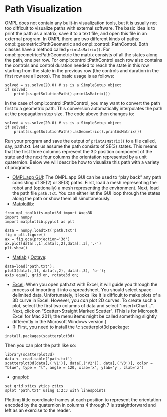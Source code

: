 # Path Visualization

OMPL does not contain any built-in visualization tools, but it is usually not too difficult to visualize paths with external software. The basic idea is to print the path as a matrix, save it to a text file, and open this file in an external program. In OMPL there are two different kinds of paths: ompl::geometric::PathGeometric and ompl::control::PathControl. Both classes have a method called `printAsMatrix()`. For ompl::geometric::PathGeometric the matrix consists of all the states along the path, one per row. For ompl::control::PathControl each row also contains the controls and control duration needed to reach the state in this row starting from the state in the previous row (the controls and duration in the first row are all zeros). The basic usage is as follows:
~~~{.py}
solved = ss.solve(20.0) # ss is a SimpleSetup object
if solved:
    print(ss.getSolutionPath().printAsMatrix())
~~~
In the case of ompl::control::PathControl, you may want to convert the path first to a geometric path. This conversion automatically interpolates the path at the propagation step size. The code above then changes to:
~~~{.py}
solved = ss.solve(20.0) # ss is a SimpleSetup object
if solved:
    print(ss.getSolutionPath().asGeometric().printAsMatrix())
~~~
Run your program and save the output of `printAsMatrix()` to a file called, say, path.txt. Let us assume the path consists of SE(3) states. This means that the first three columns represent the 3D position component of the state and the next four columns the orientation represented by a unit quaternion. Below we will describe how to visualize this path with a variety of programs.

* [OMPL.app GUI](http://ompl.kavrakilab.org/gui.html): The OMPL.app GUI can be used to “play back” any path consisting of SE(2) or SE(3) paths. First, load a mesh representing the robot and (optionally) a mesh representing the environment. Next, load the path file `path.txt`. You can either let the GUI loop through the states along the path or show them all simultaneously.
* [Matplotlib](http://matplotlib.org):
~~~
from mpl_toolkits.mplot3d import Axes3D
import numpy
import matplotlib.pyplot as plt

data = numpy.loadtxt('path.txt')
fig = plt.figure()
ax = fig.gca(projection='3d')
ax.plot(data[:,1],data[:,2],data[:,3],'.-')
plt.show()
~~~
* [Matlab](http://www.mathworks.com/products/matlab/) / [Octave](http://www.gnu.org/software/octave/):
~~~
data=load('path.txt');
plot3(data(:,1), data(:,2), data(:,3), 'o-');
axis equal, grid on, rotate3d on;
~~~
* [Excel](http://office.microsoft.com/en-us/excel/): When you open path.txt with Excel, it will guide you through the process of importing it into a spreadsheet. You should select space-delimited data. Unfortunately, it looks like it is difficult to make plots of a 3D curve in Excel. However, you _can_ plot 2D curves. To create such a plot, select the first two columns of data and select "Insert>Chart...". Next, click on "Scatter>Straight Marked Scatter". (This is for Microsoft Excel for Mac 2011; the menu items might be called something slightly differently in the Microsoft Windows version.)
* [R](http://www.r-project.org): First, you need to install the \c scatterplot3d package:
~~~
install.packages(scatterplot3d)
~~~
Then you can plot the path like so:
~~~
library(scatterplot3d)
data <- read.table('path.txt')
scatterplot3d(data[,('V1')], data[,('V2')], data[,('V3')], color = "blue", type = "l", angle = 120, xlab='x', ylab='y', zlab='z')
~~~
* [gnuplot](http://www.gnuplot.info):
~~~
set grid xtics ytics ztics
splot "path.txt" using 1:2:3 with linespoints
~~~

Plotting little coordinate frames at each position to represent the orientation encoded by the quaternion in columns 4 through 7 is straightforward and left as an exercise to the reader.
